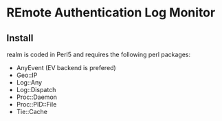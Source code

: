 REmote Authentication Log Monitor
=================================

Install
-------

realm is coded in Perl5 and requires the following perl packages:
* AnyEvent (EV backend is prefered)
* Geo::IP
* Log::Any
* Log::Dispatch
* Proc::Daemon
* Proc::PID::File
* Tie::Cache
